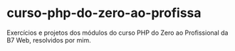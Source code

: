 # curso-php-do-zero-ao-profissa
Exercícios e projetos dos módulos do curso PHP do Zero ao Profissional da B7 Web, resolvidos por mim.

